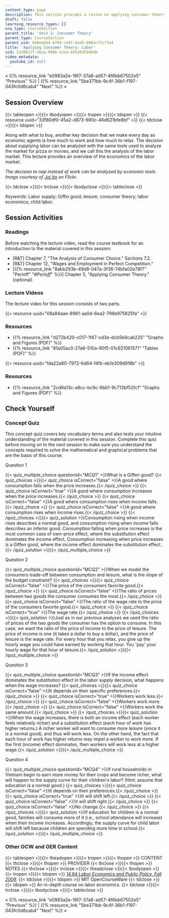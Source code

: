```yaml
---
content_type: page
description: This section provides a lesson on applying consumer theory.
draft: false
learning_resource_types: []
ocw_type: CourseSection
parent_title: 'Unit 2: Consumer Theory'
parent_type: CourseSection
parent_uid: 6d0eabb4-bf84-c44f-6ed5-096dcf2cf3a4
title: 'Applying Consumer Theory: Labor'
uid: 52d96c2f-56aa-990b-e3ea-69526d59464b
video_metadata:
  youtube_id: null
---
```

« {{% resource_link "e0983a2e-16f7-37a8-ad57-4f6bb67502e5" "Previous" %}} | {{% resource_link "5be371bb-9c4f-36b1-f197-043fc0d6cab4" "Next" %}} »

## Session Overview

{{< tableopen >}}{{< tbodyopen >}}{{< tropen >}}{{< tdopen >}}
{{< resource uuid="33f80df0-45a2-d873-690c-46d621bfe8bf" >}}
{{< tdclose >}}{{< tdopen >}}

Along with what to buy, another key decision that we make every day as economic agents is how much to work and how much to relax. The decision about supplying labor can be analyzed with the same tools used to analyze the market for pizza or movies, and we call this the analysis of the labor market. This lecture provides an overview of the economics of the labor market.

*The decision to nap instead of work can be analyzed by economic tools. Image courtesy of* [*Joi Ito*](http://www.flickr.com/photos/joi/9913697/) *on Flickr.*

{{< tdclose >}}{{< trclose >}}{{< tbodyclose >}}{{< tableclose >}}

*Keywords*: Labor supply; Giffin good; leisure; consumer theory; labor economics; child labor.

## Session Activities

### Readings

Before watching the lecture video, read the course textbook for an introduction to the material covered in this session:

- \[R&T\] Chapter 7, "The Analysis of Consumer Choice." Sections 7.2.
- \[R&T\] Chapter 12, "Wages and Employment in Perfect Competition."
- \[{{% resource_link "8abb293b-49d8-047a-3f36-74bfa02e78f7" "Perloff" "#_Perloff_" %}}\] Chapter 5, "Applying Consumer Theory." (optional)

### Lecture Videos

The lecture video for this session consists of two parts.

{{< resource uuid="08a84aae-8961-aa0d-6ea2-798e975825fa" >}}

### Resources

- {{% resource_link "d272b420-c017-1f47-cd3e-dcb5b9cab225" "Graphs and Figures (PDF)" %}}
- {{% resource_link "81a05ac0-27a6-510a-90f5-01c621061571" "Tables (PDF)" %}}

{{< resource uuid="fda22a60-7972-6d64-f4fb-eb1e309d918b" >}}

### Resources

- {{% resource_link "2cd9a13c-a8cc-bc9c-6bb1-9c713bf52fc1" "Graphs and Figures (PDF)" %}}

## Check Yourself

### Concept Quiz

This concept quiz covers key vocabulary terms and also tests your intuitive understanding of the material covered in this session. Complete this quiz before moving on to the next session to make sure you understand the concepts required to solve the mathematical and graphical problems that are the basis of this course.

Question 1

{{< quiz_multiple_choice questionId="MCQ1" >}}What is a Giffen good? {{< quiz_choices >}}{{< quiz_choice isCorrect="false" >}}A good where consumption falls when the price increases.{{< /quiz_choice >}} {{< quiz_choice isCorrect="true" >}}A good where consumption increases when the price increases.{{< /quiz_choice >}} {{< quiz_choice isCorrect="false" >}}A good where consumption rises when income falls.{{< /quiz_choice >}} {{< quiz_choice isCorrect="false" >}}A good where consumption rises when income rises.{{< /quiz_choice >}} {{< /quiz_choices >}}{{< quiz_solution >}}Consumption rising when income rises describes a normal good, and consumption rising when income falls describes an inferior good. Consumption falling when price increases is the most common case of own-price effect, where the substitution effect dominates the income effect. Consumption increasing when price increases is a Giffen good, where the income effect dominates the substitution effect.{{< /quiz_solution >}}{{< /quiz_multiple_choice >}}

Question 2

{{< quiz_multiple_choice questionId="MCQ2" >}}When we model the consumers trade-off between consumption and leisure, what is the slope of the budget constraint? {{< quiz_choices >}}{{< quiz_choice isCorrect="false" >}}The price of the consumers favorite good.{{< /quiz_choice >}} {{< quiz_choice isCorrect="false" >}}The ratio of prices between two goods the consumer consumes the most.{{< /quiz_choice >}} {{< quiz_choice isCorrect="false" >}}The ratio of the wage rate to the price of the consumers favorite good.{{< /quiz_choice >}} {{< quiz_choice isCorrect="true" >}}The wage rate.{{< /quiz_choice >}} {{< /quiz_choices >}}{{< quiz_solution >}}Just as in our previous analyses we used the ratio of prices of the two goods the consumer has the option to consume. In this case, we want the ratio of the price of income to the price of leisure. The price of income is one (it takes a dollar to buy a dollar), and the price of leisure is the wage rate. For every hour that you relax, you give up the hourly wage you could have earned by working that hour. You 'pay' your hourly wage for that hour of leisure.{{< /quiz_solution >}}{{< /quiz_multiple_choice >}}

Question 3

{{< quiz_multiple_choice questionId="MCQ3" >}}If the income effect dominates the substitution effect in the labor supply decision, what happens when the wage increases? {{< quiz_choices >}}{{< quiz_choice isCorrect="false" >}}It depends on their specific preferences.{{< /quiz_choice >}} {{< quiz_choice isCorrect="true" >}}Workers work less.{{< /quiz_choice >}} {{< quiz_choice isCorrect="false" >}}Workers work more.{{< /quiz_choice >}} {{< quiz_choice isCorrect="false" >}}Workers work the same amount.{{< /quiz_choice >}} {{< /quiz_choices >}}{{< quiz_solution >}}When the wage increases, there is both an income effect (each worker feels relatively richer) and a substitution effect (each hour of work has higher returns.) A richer worker will want to consume more leisure (since it is a normal good), and thus will work less. On the other hand, the fact that each hour of work has higher returns may impel a worker to work more. If the first (income) effect dominates, then workers will work less at a higher wage.{{< /quiz_solution >}}{{< /quiz_multiple_choice >}}

Question 4

{{< quiz_multiple_choice questionId="MCQ4" >}}If rural households in Vietnam begin to earn more money for their crops and become richer, what will happen to the supply curve for their children's labor? (Hint: assume that education is a normal good.) {{< quiz_choices >}}{{< quiz_choice isCorrect="false" >}}It depends on their preferences.{{< /quiz_choice >}} {{< quiz_choice isCorrect="true" >}}It will shift left.{{< /quiz_choice >}} {{< quiz_choice isCorrect="false" >}}It will shift right.{{< /quiz_choice >}} {{< quiz_choice isCorrect="false" >}}No change.{{< /quiz_choice >}} {{< /quiz_choices >}}{{< quiz_solution >}}If education for children is a normal good, families will consume more of it (i.e., school attendance will increase) when their income increases. Accordingly, the supply curve for child labor will shift left because children are spending more time in school.{{< /quiz_solution >}}{{< /quiz_multiple_choice >}}

### Other OCW and OER Content

{{< tableopen >}}{{< theadopen >}}{{< tropen >}}{{< thopen >}}
CONTENT
{{< thclose >}}{{< thopen >}}
PROVIDER
{{< thclose >}}{{< thopen >}}
NOTES
{{< thclose >}}{{< trclose >}}{{< theadclose >}}{{< tbodyopen >}}{{< tropen >}}{{< tdopen >}}
[*14.64 Labor Economics and Public Policy, Fall 2009*](/courses/14-64-labor-economics-and-public-policy-fall-2009).
{{< tdclose >}}{{< tdopen >}}
MIT OpenCourseWare
{{< tdclose >}}{{< tdopen >}}
An in-depth course on labor economics.
{{< tdclose >}}{{< trclose >}}{{< tbodyclose >}}{{< tableclose >}}

« {{% resource_link "e0983a2e-16f7-37a8-ad57-4f6bb67502e5" "Previous" %}} | {{% resource_link "5be371bb-9c4f-36b1-f197-043fc0d6cab4" "Next" %}} »
